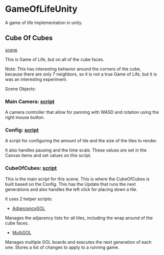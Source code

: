 GameOfLifeUnity
===============

A game of life implementation in unity.

## Cube Of Cubes

[scene](Assets/Scenes/CubeOfCubes.unity) 

This is Game of Life, but on all of the cube faces. 

Note: This has interesting behavior around the corners of the cube, because there are only 7 neighbors, so it is not a true Game of Life, but it is was an interesting experiment.

Scene Objects:

### Main Camera: [script](Assets/Scripts/MouseOrbit.cs)

A camera controller that allow for panning with WASD and rotation using the right mouse button.

### Config: [script](Assets/Scripts/Config.cs)

A script for configuring the amount of tile and the size of the tiles to render.

It also handles pausing and the time scale. These values are set in the Canvas items and set values on this script.

### CubeOfCubes: [script](Assets/Scripts/CubeOfCubes.cs)

This is the main script for this scene. This is where the CubeOfCubes is built based on the Config. This has the Update that runs the next generations and also handles the left click for placing down a tile.

It uses 2 helper scripts:

- [AdjancencyGOL](Assets/Scripts/AdjancencyGOL.cs)

Manages the adjacency lists for all tiles, including the wrap around of the cube faces.

- [MultiGOL](Assets/Scripts/MultiGOL.cs)

Manages multiple GOL boards and executes the next generation of each one. Stores a list of changes to apply to a running game.
